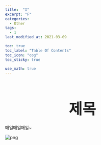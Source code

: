 ```yaml
---
title:  "I"
excerpt: "F"
categories:
  - Other
tags:
  - 1
last_modified_at: 2021-03-09

toc: true
toc_label: "Table Of Contents"
toc_icon: "cog"
toc_sticky: true

use_math: true
---
```


<br>

# <center><font size="15">제목</font></center>

매일매일매일~

![png](/assets/images/Python/1_12.png)

<BR>

<br>

